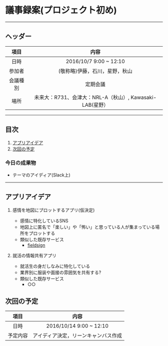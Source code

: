# 議事録案(プロジェクト初め)
---
## ヘッダー
|項目|内容|
|:--:|:--:|
| 日時 | 2016/10/7  9:00 ~ 12:10|
| 参加者 | (敬称略)伊藤，石川，星野，秋山 |
| 会議種別 | 定期会議 |
| 場所 | 未来大：R731、会津大：NRL-A（秋山）, Kawasaki-LAB(星野） |

---
## 目次
1. [アプリアイデア](#anchar1)
2. [次回の予定](#anchar2)

### 今日の成果物
- テーマのアイディア(Slack上)

---

## <div id="anchar1"/>アプリアイデア
1. 感情を地図にプロットするアプリ(仮決定)
	- 感情に特化しているSNS
	- 地図上に匿名で「楽しい」や「怖い」と思っている人が集まっている場所をプロットする
	- 類似した既存サービス
		- [fieldsign](http://andronavi.com/2011/12/145759)

2. 就活の情報共有アプリ
	- 就活生の身だしなみに特化している
	- 業界別に服装や面接の雰囲気を共有する?
	- 類似した既存サービス
		- ○○



## <div id="anchar2"/>次回の予定
|項目|内容|
|:--:|:--:|
| 日時 | 2016/10/14  9:00 ~ 12:10|
| 予定内容 | アイディア決定，リーンキャンバス作成 |


